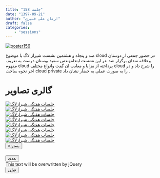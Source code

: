 ```yaml
---
title: "جلسه 158"
date: "1397-09-21"
author: "ارمان علی قنبری"
draft: false
categories:
    - "sessions"
---
```

[![poster156](../../img/posters/session158.jpg)](../../img/session158.jpg)
  
صد و پنجاه و هشتمین نشست  شیراز لاگ با موضوع cloud در حضور جمعی از دوستان وعلاقه مندان برگزار شد .در این نشست  ابتدامهندس سعید بوستان دوست به تعریف مفهوم cloud پرداخته  از مزایا و معایب ان گفت وانواع مختلف cloud را شرح داد و در اخر نحوه ساخت  cloud private را به صورت عملی به حضار نشان داد . 
<div class="row">
    <div class="col-lg-12">
        <h1 class="page-header">گالری تصاویر</h1>    
            <div class="col-lg-4 col-md-4 col-xs-6 thumb">
            <a class="thumbnail" href="#" data-image-id="" data-toggle="modal" data-title="نشست هفتگی شیرازلاگ با حضور جمعی از دوستان" data-caption="" data-image="../../img/photo_2018-12-12_21-31-52.jpg" data-target="#image-gallery">
              <img class="img-responsive" src="../../img/photo_2018-12-12_21-31-52.jpg" 
              alt="جلسات هفتگی شیرازلاگ">
            </a>
        </div>
            <div class="col-lg-4 col-md-4 col-xs-6 thumb">
            <a class="thumbnail" href="#" data-image-id="" data-toggle="modal" data-title="نشست هفتگی شیرازلاگ با حضور جمعی از دوستان" data-caption="" data-image="../../img/photo_2018-12-12_21-31-57.jpg" data-target="#image-gallery">
                <img class="img-responsive" src="../../img/photo_2018-12-12_21-31-57.jpg" 
                alt="جلسات هفتگی شیرازلاگ">
            </a>
        </div>
            <div class="col-lg-4 col-md-4 col-xs-6 thumb">
            <a class="thumbnail" href="#" data-image-id="" data-toggle="modal" data-title="نشست هفتگی شیرازلاگ با حضور جمعی از دوستان" data-caption="" data-image="../..//img/photo_2018-12-12_21-32-01.jpg" data-target="#image-gallery">
                <img class="img-responsive" src="../..//img/photo_2018-12-12_21-32-01.jpg" 
                alt="جلسات هفتگی شیرازلاگ">
            </a>
        </div>
        <div class="col-lg-4 col-md-4 col-xs-6 thumb">
        <a class="thumbnail" href="#" data-image-id="" data-toggle="modal" data-title="نشست هفتگی شیرازلاگ با حضور جمعی از دوستان" data-caption="" data-image="../..//img/photo_2018-12-12_21-32-04.jpg" data-target="#image-gallery">
          <img class="img-responsive" src="../../img/photo_2018-12-12_21-32-04.jpg" 
          alt="جلسات هفتگی شیرازلاگ">
        </a>
    </div>
        <div class="col-lg-4 col-md-4 col-xs-6 thumb">
        <a class="thumbnail" href="#" data-image-id="" data-toggle="modal" data-title="نشست هفتگی شیرازلاگ با حضور جمعی از دوستان" data-caption="" data-image="../../img/photo_2018-12-12_21-32-08.jpg" data-target="#image-gallery">
          <img class="img-responsive" src="../../img/photo_2018-12-12_21-32-08.jpg" 
          alt="جلسات هفتگی شیرازلاگ">
        </a>
    </div>
 <div class="col-lg-4 col-md-4 col-xs-6 thumb">
        <a class="thumbnail" href="#" data-image-id="" data-toggle="modal" data-title="نشست هفتگی شیرازلاگ با حضور جمعی از دوستان" data-caption="" data-image="../../img/photo_2018-12-13_14-42-30.jpg" data-target="#image-gallery">
          <img class="img-responsive" src="../../img/photo_2018-12-13_14-42-30.jpg" 
          alt="جلسات هفتگی شیرازلاگ">
        </a>
    </div>
    <div class="col-lg-4 col-md-4 col-xs-6 thumb">
        <a class="thumbnail" href="#" data-image-id="" data-toggle="modal" data-title="نشست هفتگی شیرازلاگ با حضور جمعی از دوستان" data-caption="" data-image="../../img/photo_2018-12-13_14-42-33.jpg" data-target="#image-gallery">
          <img class="img-responsive" src="../../img/photo_2018-12-13_14-42-33.jpg" 
          alt="جلسات هفتگی شیرازلاگ">
        </a>
    </div>
      <div class="col-lg-4 col-md-4 col-xs-6 thumb">
        <a class="thumbnail" href="#" data-image-id="" data-toggle="modal" data-title="نشست هفتگی شیرازلاگ با حضور جمعی از دوستان" data-caption="" data-image="../../img/photo_2018-12-12_21-32-08.jpg" data-target="#image-gallery">
          <img class="img-responsive" src="../../img/photo_2018-12-12_21-32-08.jpg" 
          alt="جلسات هفتگی شیرازلاگ">
        </a>
    </div>
<div class="modal fade" id="image-gallery" tabindex="-1" role="dialog" aria-labelledby="myModalLabel" aria-hidden="true">
    <div class="modal-dialog">
        <div class="modal-content">
            <div class="modal-header">
                <button type="button" class="close" data-dismiss="modal"><span aria-hidden="true">×</span><span class="sr-only">بستن</span></button>
                <h4 class="modal-title" id="image-gallery-title"></h4>
            </div>
            <div class="modal-body">
                <img id="image-gallery-image" class="img-responsive" src="">
            </div>
            <div class="modal-footer">
                <div class="col-md-2">
                    <button type="button" class="btn btn-primary" id="show-previous-image">بعدی</button>
                </div>
                <div class="col-md-8 text-justify" id="image-gallery-caption">
                    This text will be overwritten by jQuery
                </div>
                <div class="col-md-2">
                    <button type="button" id="show-next-image" class="btn btn-default">قبلی</button>
                </div>
            </div>
        </div>
    </div>
</div>